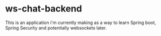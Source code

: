 # ws-chat-backend

This is an application i'm currently making as a way to learn Spring boot, Spring Security and potentially websockets later.